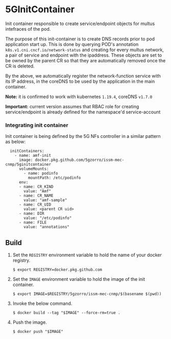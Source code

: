# 5GInitContainer

Init container responsible to create service/endpoint objects for multus intefraces of the pod.

The purpose of this init-container is to create DNS records prior to pod application start up. This is done by querying POD's annotation `k8s.v1.cni.cncf.io/network-status` and creating for every multus network, a pair of service and endpoint with the ipaddress. These objects are set to be owned by the parent CR so that they are automatically removed once the CR is deleted.

By the above, we automatically register the network-function service with its IP address, in the coreDNS to be used by the application in the main container.

**Note:** it is confirmed to work with kubernetes `1.19.4`, coreDNS `v1.7.0` 

**Important:** current version assumes that RBAC role for creating service/endpoint is already defined for the namespace'd service-account

### Integrating init container

Init container is being defined by the 5G NFs controller in a similar pattern as below:

```
  initContainers:
    - name: amf-init
      image: docker.pkg.github.com/5gzorro/issm-mec-cnmp/5ginitcontainer
      volumeMounts:
        - name: podinfo
          mountPath: /etc/podinfo
      env:
      - name: CR_KIND
        value: "Amf"
      - name: CR_NAME
        value: "amf-sample"
      - name: CR_UID
        value: <parent CR uid>
      - name: DIR
        value: "/etc/podinfo"
      - name: FILE
        value: "annotations"
```

## Build

1.  Set the `REGISTRY` environment variable to hold the name of your docker registry.

    ```
    $ export REGISTRY=docker.pkg.github.com
    ```

1.  Set the `IMAGE` environment variable to hold the image of the init container.

    ```
    $ export IMAGE=$REGISTRY/5gzorro/issm-mec-cnmp/$(basename $(pwd))
    ```

1.  Invoke the below command.

    ```
    $ docker build --tag "$IMAGE" --force-rm=true .
    ```

1.  Push the image.

    ```
    $ docker push "$IMAGE"
    ```

